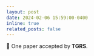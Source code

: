```yaml
---
layout: post
date: 2024-02-06 15:59:00-0400
inline: true
related_posts: false
---
```


🎉 One paper accepted by <b>TGRS</b>.
